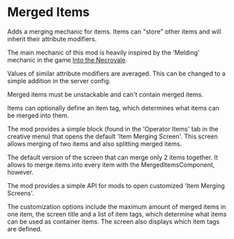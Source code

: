 # Merged Items

Adds a merging mechanic for items. Items can "store" other items and will inherit their attribute modifiers.

The main mechanic of this mod is heavily inspired by the 'Melding' mechanic in the game [Into the Necrovale](https://store.steampowered.com/app/1717090/Into_the_Necrovale/).

Values of similar attribute modifiers are averaged. This can be changed to a simple addition in the server config.

Merged items must be unstackable and can't contain merged items.

Items can optionally define an item tag, which determines what items can be merged into them.

The mod provides a simple block (found in the 'Operator Items' tab in the creative menu) that opens the default 'Item Merging Screen'. This screen allows merging of two items and also splitting merged items.

The default version of the screen that can merge only 2 items together. It allows to merge items into every item with the MergedItemsComponent, however.

The mod provides a simple API for mods to open customized 'Item Merging Screens'.

The customization options include the maximum amount of merged items in one item, the screen title and a list of item tags, which determine what items can be used as container items.
The screen also displays which item tags are defined.